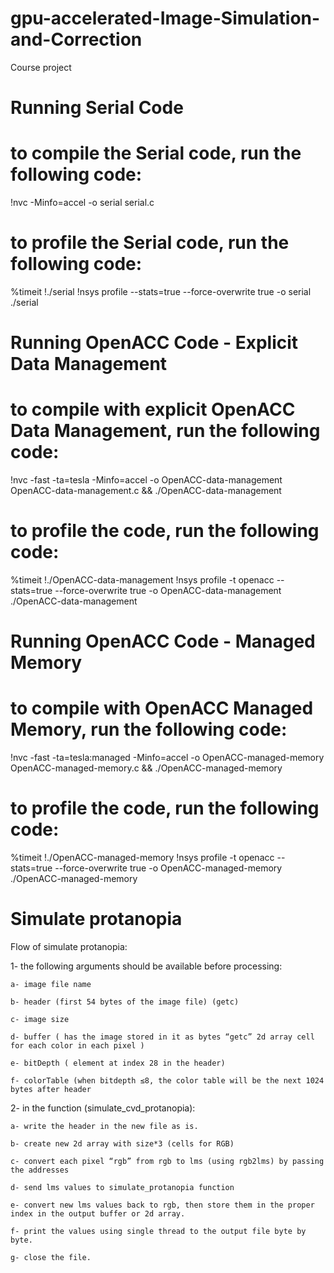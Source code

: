# gpu-accelerated-Image-Simulation-and-Correction
Course project

# Running Serial Code
# to compile the Serial code, run the following code:
!nvc -Minfo=accel -o serial serial.c
# to profile the Serial code, run the following code:
%timeit !./serial
!nsys profile --stats=true --force-overwrite true -o serial ./serial

# Running OpenACC Code - Explicit Data Management
# to compile with explicit OpenACC Data Management, run the following code:
!nvc -fast -ta=tesla -Minfo=accel -o OpenACC-data-management OpenACC-data-management.c && ./OpenACC-data-management
# to profile the code, run the following code:
%timeit !./OpenACC-data-management
!nsys profile -t openacc --stats=true --force-overwrite true -o OpenACC-data-management ./OpenACC-data-management

# Running OpenACC Code - Managed Memory
# to compile with OpenACC Managed Memory, run the following code:
!nvc -fast -ta=tesla:managed -Minfo=accel -o OpenACC-managed-memory OpenACC-managed-memory.c && ./OpenACC-managed-memory
# to profile the code, run the following code:
%timeit !./OpenACC-managed-memory
!nsys profile -t openacc --stats=true --force-overwrite true -o OpenACC-managed-memory ./OpenACC-managed-memory






# Simulate protanopia

Flow of simulate protanopia:

1- the following arguments should be available before processing:

    a- image file name

    b- header (first 54 bytes of the image file) (getc)

    c- image size

    d- buffer ( has the image stored in it as bytes “getc” 2d array cell for each color in each pixel )

    e- bitDepth ( element at index 28 in the header)

    f- colorTable (when bitdepth ≤8, the color table will be the next 1024 bytes after header

2- in the function (simulate_cvd_protanopia):

    a- write the header in the new file as is.

    b- create new 2d array with size*3 (cells for RGB)

    c- convert each pixel “rgb” from rgb to lms (using rgb2lms) by passing the addresses

    d- send lms values to simulate_protanopia function

    e- convert new lms values back to rgb, then store them in the proper index in the output buffer or 2d array.

    f- print the values using single thread to the output file byte by byte.

    g- close the file.